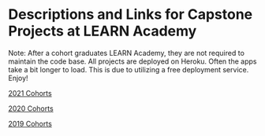 # Descriptions and Links for Capstone Projects at LEARN Academy
Note: After a cohort graduates LEARN Academy, they are not required to maintain the code base. All projects are deployed on Heroku. Often the apps take a bit longer to load. This is due to utilizing a free deployment service. Enjoy!

[2021 Cohorts](./capstone_projects_2021.md)

[2020 Cohorts](./capstone_projects_2020.md)

[2019 Cohorts](./capstone_projects_2019.md)
